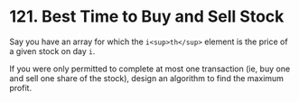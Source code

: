 # 121. Best Time to Buy and Sell Stock
Say you have an array for which the `i<sup>th</sup>` element is the price of a given stock on day `i`.

If you were only permitted to complete at most one transaction (ie, buy one and sell one share of the stock), design an algorithm to find the maximum profit.